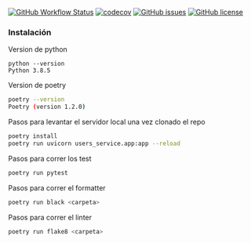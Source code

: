 [![GitHub Workflow Status](https://img.shields.io/github/workflow/status/Fifiuba/admin-service/test?label=build&style=flat-square&logo=GitHub)](https://github.com/Fifiuba/admin-service/commits)
[![codecov](https://codecov.io/gh/Fifiuba/admin-service/branch/main/graph/badge.svg?token=WQLIP37828)](https://codecov.io/gh/Fifiuba/admin-service)
[![GitHub issues](https://img.shields.io/github/issues/Fifiuba/admin-service?&style=flat-square)](https://github.com/Fifiuba/admin-service/issues)
[![GitHub license](https://img.shields.io/github/license/Fifiuba/admin-service?&style=flat-square)](https://github.com/Fifiuba/admin-service/blob/main/LICENSE)

### Instalación

Version de python
```shell
python --version
Python 3.8.5
 ```
Version de poetry
```bash
poetry --version
Poetry (version 1.2.0)
 ```

Pasos para levantar el servidor local una vez clonado el repo
```bash
poetry install
poetry run uvicorn users_service.app:app --reload
```

Pasos para correr los test
```bash
poetry run pytest
```

Pasos para correr el formatter
```bash
poetry run black <carpeta>
```

Pasos para correr el linter
```bash
poetry run flake8 <carpeta>
```